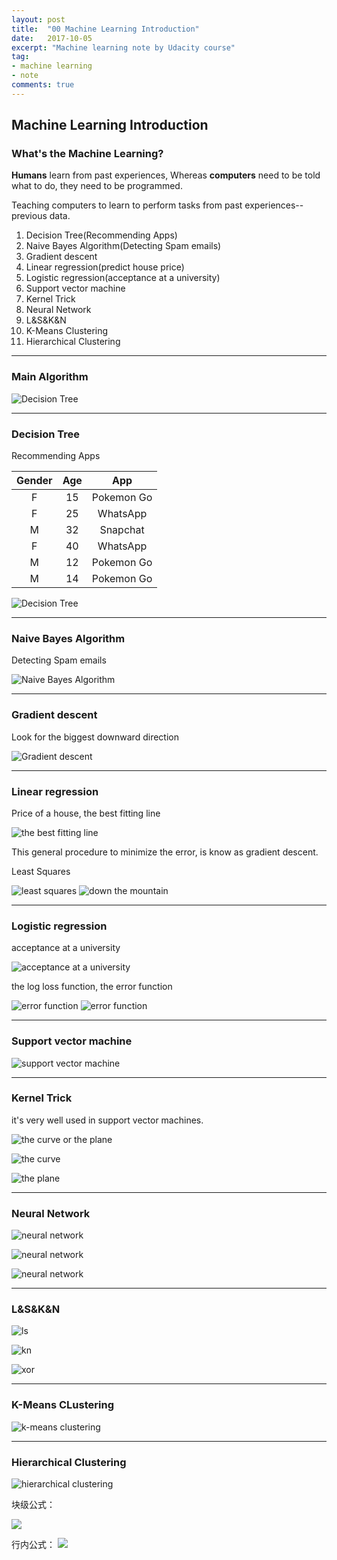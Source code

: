 ```yaml
---
layout: post
title:  "00 Machine Learning Introduction"
date:   2017-10-05
excerpt: "Machine learning note by Udacity course"
tag:
- machine learning 
- note
comments: true
---
```


## Machine Learning Introduction

### What's the Machine Learning?

**Humans** learn from past experiences, Whereas **computers** need to be told what to do, they need to be programmed.

Teaching computers to learn to perform tasks from past experiences--previous data.

1. Decision Tree(Recommending Apps)
2. Naive Bayes Algorithm(Detecting Spam emails)
3. Gradient descent
4. Linear regression(predict house price)
5. Logistic regression(acceptance at a university)
6. Support vector machine
6. Kernel Trick
7. Neural Network
8. L&S&K&N
9. K-Means Clustering
10. Hierarchical Clustering

***
### Main Algorithm

![Decision Tree](http://oxch69np1.bkt.clouddn.com/00_main_algorithm.png)

***
### Decision Tree

Recommending Apps

Gender | Age | App
:-----:|:---:|:----:
F      |15   |Pokemon Go
F      |25   |WhatsApp
M      |32   |Snapchat
F      |40   |WhatsApp
M      |12   |Pokemon Go
M      |14   |Pokemon Go

![Decision Tree](http://oxch69np1.bkt.clouddn.com/00_decision_tree_01.png)

***
### Naive Bayes Algorithm

Detecting Spam emails

![Naive Bayes Algorithm](http://oxch69np1.bkt.clouddn.com/00_naive_bayes_algorithm_01.png)

***
### Gradient descent

Look for the biggest downward direction

![Gradient descent](http://oxch69np1.bkt.clouddn.com/00_gradient_descent_01.png)

***
### Linear regression

Price of a house, the best fitting line

![the best fitting line](http://oxch69np1.bkt.clouddn.com/00_linear_regression_01.png)

This general procedure to minimize the error, is know as gradient descent.

Least Squares

![least squares](http://oxch69np1.bkt.clouddn.com/00_linear_regression_02.png)
![down the mountain](http://oxch69np1.bkt.clouddn.com/00_linear_regression_03.png)

***
### Logistic regression

acceptance at a university

![acceptance at a university](http://oxch69np1.bkt.clouddn.com/00_logistic_regression_01.png)

the log loss function, the error function

![error function](http://oxch69np1.bkt.clouddn.com/00_logistic_regression_02.png)
![error function](http://oxch69np1.bkt.clouddn.com/00_logistic_regression_03.png)

***
### Support vector machine

![support vector machine](http://oxch69np1.bkt.clouddn.com/00_support_vector_machine_01.png)

***
### Kernel Trick

it's very well used in support vector machines.

![the curve or the plane](http://oxch69np1.bkt.clouddn.com/00_kernel_trick_01.png)

![the curve](http://oxch69np1.bkt.clouddn.com/00_kernel_trick_02.png)

![the plane](http://oxch69np1.bkt.clouddn.com/00_kernel_trick_03.png)

***
### Neural Network

![neural network](http://oxch69np1.bkt.clouddn.com/00_neural_network_01.png)

![neural network](http://oxch69np1.bkt.clouddn.com/00_neural_network_02.png)

![neural network](http://oxch69np1.bkt.clouddn.com/00_neural_network_03.png)

***
### L&S&K&N

![ls](http://oxch69np1.bkt.clouddn.com/00_logistic_regression_and_svm.png)

![kn](http://oxch69np1.bkt.clouddn.com/00_neural_network_and_kernel_trick.png)

![xor](http://oxch69np1.bkt.clouddn.com/00_exercise_xor.png)

***
### K-Means CLustering

![k-means clustering](http://oxch69np1.bkt.clouddn.com/00_k_means_clustering.png)

***
### Hierarchical Clustering

![hierarchical clustering](http://oxch69np1.bkt.clouddn.com/00_hierarchical_clustering.png)

块级公式：

![](http://oxch69np1.bkt.clouddn.com/15072830398840.jpg)


行内公式： ![](http://oxch69np1.bkt.clouddn.com/15072829095734.jpg)

